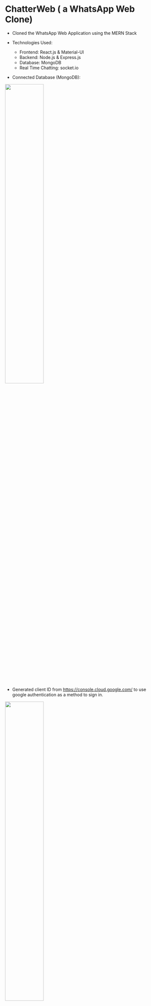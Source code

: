 # ChatterWeb ( a WhatsApp Web Clone)
 - Cloned the WhatsApp Web Application using the MERN Stack

 - Technologies Used: 
      - Frontend: React.js & Material-UI 
      - Backend: Node.js & Express.js 
      - Database: MongoDB 
      - Real Time Chatting: socket.io

- Connected Database (MongoDB):
<img src="https://user-images.githubusercontent.com/65996001/211464031-eca59086-e1ac-4fef-b32b-d95eb9433c8e.png" width=50% height=50%>

- Generated client ID from https://console.cloud.google.com/ to use google authentication as a method to sign in.
<img src="https://user-images.githubusercontent.com/65996001/211463776-90c462a9-afab-4cde-afe9-e82f78476eb4.png" width=50% height=50%>

- Preview of Login: 
<img src="https://user-images.githubusercontent.com/65996001/211464334-027ed03c-c8fe-4354-93df-354b01f4fd7f.png" width=50% height=50%>

- Preview of New Chat Window:
<img src="https://user-images.githubusercontent.com/65996001/211465328-1afa8544-8faf-4811-871d-37d0c3939279.png" width=50% height=50%>

- Sample image of actual WhatsApp Web:
<img src="https://user-images.githubusercontent.com/65996001/211469638-dd547808-360c-422d-9f73-b8dca1bc169c.png" width=50% height=50%>



